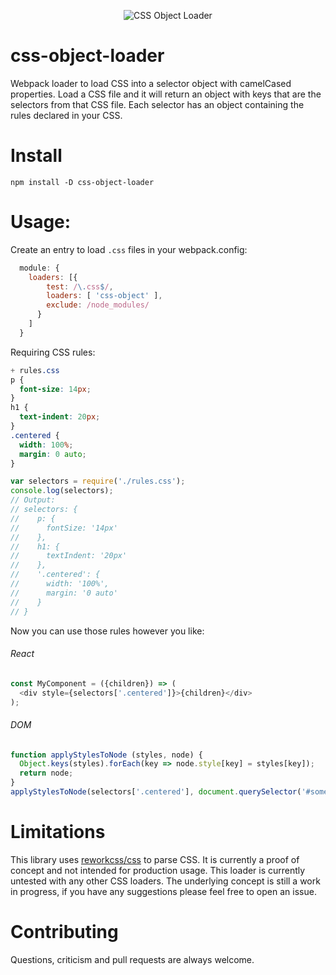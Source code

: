 <p align="center">
  <img src='http://i.imgur.com/PXYAzQE.png' title='CSS Object Loader' alt='CSS Object Loader'></img>
</p>

# css-object-loader

Webpack loader to load CSS into a selector object with camelCased properties. Load a CSS file and it will return an object with keys that are the selectors from that CSS file. Each selector has an object containing the rules declared in your CSS.

# Install

`npm install -D css-object-loader`

# Usage:

Create an entry to load `.css` files in your webpack.config:

```js
  module: {
    loaders: [{
        test: /\.css$/,
        loaders: [ 'css-object' ],
        exclude: /node_modules/
      }
    ]
  }
```

Requiring CSS rules:

```css
+ rules.css
p {
  font-size: 14px;
}
h1 {
  text-indent: 20px;
}
.centered {
  width: 100%;
  margin: 0 auto;
}
```

```js
var selectors = require('./rules.css');
console.log(selectors);
// Output:
// selectors: {
//    p: {
//      fontSize: '14px'
//    },
//    h1: {
//      textIndent: '20px'
//    },
//    '.centered': {
//      width: '100%',
//      margin: '0 auto'
//    }
// }
```

Now you can use those rules however you like:
###### React
```js
const MyComponent = ({children}) => (
  <div style={selectors['.centered']}>{children}</div>
);
```

###### DOM
```js
function applyStylesToNode (styles, node) {
  Object.keys(styles).forEach(key => node.style[key] = styles[key]);
  return node;
}
applyStylesToNode(selectors['.centered'], document.querySelector('#some-div'));
```

# Limitations

This library uses [reworkcss/css](https://github.com/reworkcss/css) to parse CSS. It is currently a proof of concept and not intended for production usage. This loader is currently untested with any other CSS loaders. The underlying concept is still a work in progress, if you have any suggestions please feel free to open an issue.

# Contributing

Questions, criticism and pull requests are always welcome.
